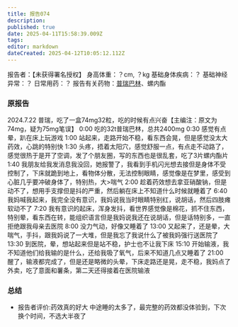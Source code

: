 ```yaml
---
title: 报告074
description: 
published: true
date: 2025-04-11T15:58:39.009Z
tags: 
editor: markdown
dateCreated: 2025-04-12T10:05:12.112Z
---
```


报告者：【未获得署名授权】
身高体重：？cm, ？kg
基础身体疾病：？
基础神经异常：？
日常用药：？
报告有关药物：[普瑞巴林](/PR80/)、螺内酯

### 原报告
2024.7.22
普瑞，吃了一盒74mg32粒，吃的时候有点兴奋【主编注：原文为74mg，疑为75mg笔误】
0:00 吃的32t普瑞巴林，总共2400mg
0:30 感觉有点晕，趴在床上玩游戏
1:00 站起来，走路开始不稳，看东西会晃，但是感觉没太大药效，心跳的特别快
1:30 头疼，捂着太阳穴，感觉舒服一点，有点走不动路了，感觉很热于是开了空调，发了个朋友圈，写的东西也是很乱套，吃了3片螺内酯片
1:40 我朋友给我发消息我没回，她报警了，我看到手机闪光想去接但是身体不受控制了，下床就跪到地上，看物体分散，无法控制眼睛，感觉像是在梦里，感受到心脏几乎要冲破身体了，特别热，大>喘气
2:00 趁着药效想去拿亚硝酸钠，但是动不了，想用手支撑但是抖的严重，然后躺在床上不知道什么时候就睡着了
6:40 我妈喊我起来，我完全没有意识，我妈说我当时眼睛特别红，说胡话，然后四肢瘫软动不了
7:20 我有意识的起床，浑身发抖，看世界感觉像是棉花，抓不住东西，特别晕，看东西在转，能组织语言但是我妈说我还在说胡话，但是话特别多，一直拒绝跟我母亲去医院
8:00 没力气动，好像又睡着了
13:00 又起来了，还是晕，大喘气，手抖，跟我妈说了一大堆，但是我忘了我说什么了被我妈强行送医院了
13:30 到医院，晕，想站起来但是站不稳，护士也不让我下床
15:10 开始输液，我不知道他们给我输的是什么，还给我吸了氧气，后来不知道几点又睡着了
21:00 醒了，输液都完成了，但是还是略微的头晕，下床走路还是晃，走不稳，我妈点了外卖，吃了意面和薯条，第二天还得接着在医院输液

### 总结
- 报告者评价:药效真的好大 中途睡的太多了，最完整的药效都没体验到，下次换个时间，不选大半夜了

